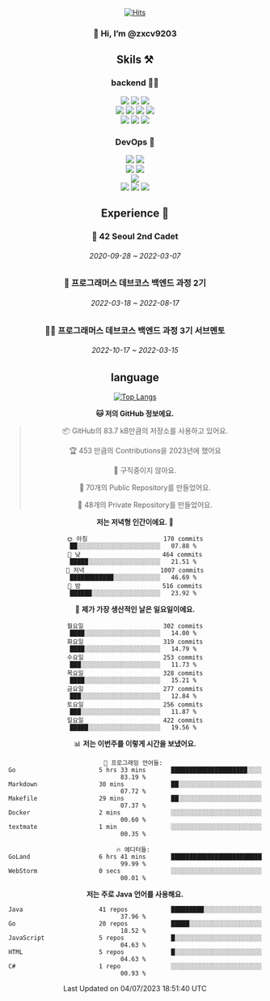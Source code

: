 <div align="center">

[![Hits](https://hits.seeyoufarm.com/api/count/incr/badge.svg?url=https%3A%2F%2Fgithub.com%2Fzxcv9203%2Fhit-counter&count_bg=%23FF7272&title_bg=%23324C2E&icon=codeigniter.svg&icon_color=%23DD5B5B&title=%EB%B0%A9%EB%AC%B8%EC%9E%90&edge_flat=false)](https://hits.seeyoufarm.com)
  
### 👋 Hi, I’m @zxcv9203

## Skils ⚒️
### backend 🧑‍💻
  
<img src="https://img.shields.io/badge/Java-FF6600?style=flat-square&logo=buymeacoffee&logoColor=white"/>
<img src="https://img.shields.io/badge/Go-0099FF?style=flat-square&logo=go&logoColor=white"/>
<img src="https://img.shields.io/badge/Kotlin-7F52FF?style=flat-square&logo=kotlin&logoColor=white"/>
  
  
<br />
  
<img src="https://img.shields.io/badge/Spring-339933?style=flat-square&logo=Spring&logoColor=white"/>
<img src="https://img.shields.io/badge/Spring Boot-339933?style=flat-square&logo=Spring Boot&logoColor=white"/>
<img src="https://img.shields.io/badge/Spring Security-339933?style=flat-square&logo=Spring Security&logoColor=white"/>
  
<img src="https://img.shields.io/badge/Spring Data JPA-339933?style=flat-square&logo=Hibernate&logoColor=white"/>

<br />
  
  <img src="https://img.shields.io/badge/mysql-0099FF?style=flat-square&logo=mysql&logoColor=white"/>
  <img src="https://img.shields.io/badge/mariadb-0099FF?style=flat-square&logo=mariadb&logoColor=white"/>
  <img src="https://img.shields.io/badge/mongoDB-47A248?style=flat-square&logo=mongodb&logoColor=white"/>
  
  
### DevOps 🚀
  
  <img src="https://img.shields.io/badge/docker-2496ED?style=flat-square&logo=docker&logoColor=white"/>
  <img src="https://img.shields.io/badge/kubernetes-326CE5?style=flat-square&logo=kubernetes&logoColor=white"/>
  
  <br />
  
  <img src="https://img.shields.io/badge/Github Actions-2088FF?style=flat-square&logo=githubactions&logoColor=white"/>
  <img src="https://img.shields.io/badge/Jenkins-D24939?style=flat-square&logo=jenkins&logoColor=white"/>
  
  
  <br />
  <img src="https://img.shields.io/badge/terraform-7B42BC?style=flat-square&logo=terraform&logoColor=white"/>
  
  <br />
  <img src="https://img.shields.io/badge/Amazon AWS-232F3E?style=flat-square&logo=Amazon AWS&logoColor=white"/>

  <img src="https://img.shields.io/badge/GCP-4285F4?style=flat-square&logo=googlecloud&logoColor=white"/>
  <img src="https://img.shields.io/badge/NCP-03C75A?style=flat-square&logo=naver&logoColor=white"/>
  
  
  
## Experience 🏃
  
### 🏫 42 Seoul 2nd Cadet
  ###### 2020-09-28 ~ 2022-03-07
  
### 🏫 프로그래머스 데브코스 백엔드 과정 2기 
  ###### 2022-03-18 ~ 2022-08-17
  
### 🧑‍🏫 프로그래머스 데브코스 백엔드 과정 3기 서브멘토 
  ###### 2022-10-17 ~ 2022-03-15

## language

[![Top Langs](https://github-readme-stats.vercel.app/api/top-langs/?username=zxcv9203&hide=html&exclude_repo=zxcv9203.github.io,golB&theme=grate-gatsby)](https://github.com/zxcv9203/github-readme-stats)
  
<!--START_SECTION:waka-->
**🐱 저의 GitHub 정보에요.** 

> 📦 GitHub의 83.7 kB만큼의 저장소를 사용하고 있어요. 
 > 
> 🏆 453 만큼의 Contributions을 2023년에 했어요
 > 
> 🚫 구직중이지 않아요.
 > 
> 📜 70개의 Public Repository를 만들었어요. 
 > 
> 🔑 48개의 Private Repository를 만들었어요. 
 > 
**저는 저녁형 인간이에요. 🦉** 

```text
🌞 아침                     170 commits         ██░░░░░░░░░░░░░░░░░░░░░░░   07.88 % 
🌆 낮　                     464 commits         █████░░░░░░░░░░░░░░░░░░░░   21.51 % 
🌃 저녁                     1007 commits        ████████████░░░░░░░░░░░░░   46.69 % 
🌙 밤　                     516 commits         ██████░░░░░░░░░░░░░░░░░░░   23.92 % 
```
📅 **제가 가장 생산적인 날은 일요일이에요.** 

```text
월요일                      302 commits         ████░░░░░░░░░░░░░░░░░░░░░   14.00 % 
화요일                      319 commits         ████░░░░░░░░░░░░░░░░░░░░░   14.79 % 
수요일                      253 commits         ███░░░░░░░░░░░░░░░░░░░░░░   11.73 % 
목요일                      328 commits         ████░░░░░░░░░░░░░░░░░░░░░   15.21 % 
금요일                      277 commits         ███░░░░░░░░░░░░░░░░░░░░░░   12.84 % 
토요일                      256 commits         ███░░░░░░░░░░░░░░░░░░░░░░   11.87 % 
일요일                      422 commits         █████░░░░░░░░░░░░░░░░░░░░   19.56 % 
```


📊 **저는 이번주를 이렇게 시간을 보냈어요.** 

```text
💬 프로그래밍 언어들: 
Go                       5 hrs 33 mins       █████████████████████░░░░   83.19 % 
Markdown                 30 mins             ██░░░░░░░░░░░░░░░░░░░░░░░   07.72 % 
Makefile                 29 mins             ██░░░░░░░░░░░░░░░░░░░░░░░   07.37 % 
Docker                   2 mins              ░░░░░░░░░░░░░░░░░░░░░░░░░   00.60 % 
textmate                 1 min               ░░░░░░░░░░░░░░░░░░░░░░░░░   00.35 % 

🔥 에디터들: 
GoLand                   6 hrs 41 mins       █████████████████████████   99.99 % 
WebStorm                 0 secs              ░░░░░░░░░░░░░░░░░░░░░░░░░   00.01 % 
```

**저는 주로 Java 언어를 사용해요.** 

```text
Java                     41 repos            █████████░░░░░░░░░░░░░░░░   37.96 % 
Go                       20 repos            █████░░░░░░░░░░░░░░░░░░░░   18.52 % 
JavaScript               5 repos             █░░░░░░░░░░░░░░░░░░░░░░░░   04.63 % 
HTML                     5 repos             █░░░░░░░░░░░░░░░░░░░░░░░░   04.63 % 
C#                       1 repo              ░░░░░░░░░░░░░░░░░░░░░░░░░   00.93 % 
```




 Last Updated on 04/07/2023 18:51:40 UTC
<!--END_SECTION:waka-->
  
</div>

